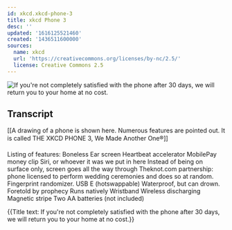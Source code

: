 ```yaml
---
id: xkcd.xkcd-phone-3
title: xkcd Phone 3
desc: ''
updated: '1616125521460'
created: '1436511600000'
sources:
  name: xkcd
  url: 'https://creativecommons.org/licenses/by-nc/2.5/'
  license: Creative Commons 2.5
---
```

![If you're not completely satisfied with the phone after 30 days, we will return you to your home at no cost.](https://imgs.xkcd.com/comics/xkcd_phone_3.png)

## Transcript
[[A drawing of a phone is shown here. Numerous features are pointed out. It is called THE XKCD PHONE 3, We Made Another One®]]

Listing of features:
Boneless
Ear screen
Heartbeat accelerator
MobilePay money clip
Siri, or whoever it was we put in here
Instead of being on surface only, screen goes all the way through
Theknot.com partnership: phone licensed to perform wedding ceremonies and does so at random.
Fingerprint randomizer.
USB E (hotswappable)
Waterproof, but can drown.
Foretold by prophecy
Runs natively
Wristband
Wireless discharging
Magnetic stripe
Two AA batteries (not included)

{{Title text: If you're not completely satisfied with the phone after 30 days, we will return you to your home at no cost.}}
